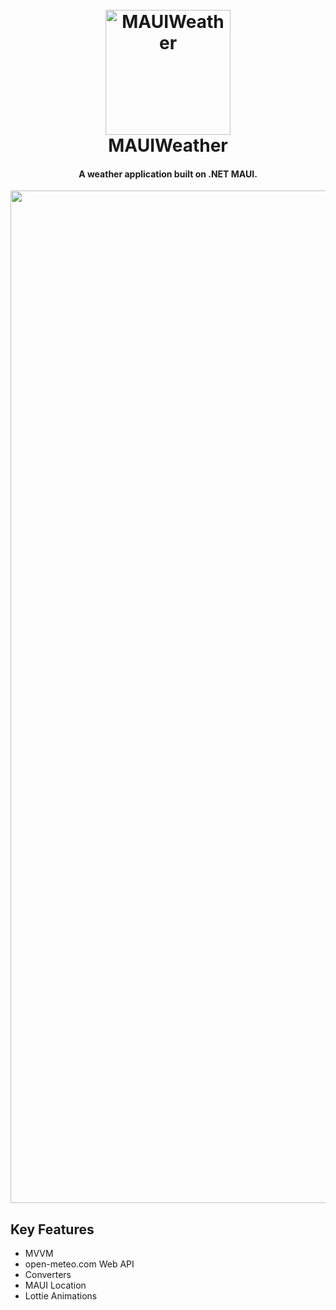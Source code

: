 <h1 align="center">
  <br>
  <a href="https://github.com/dotnet/maui"><img src="https://avatars.githubusercontent.com/u/9011267?v=4" alt="MAUIWeather" width="200"></a>
  <br>
  MAUIWeather
  <br>
</h1>

<h4 align="center">A weather application built on .NET MAUI.</h4>

<img src="MAUIWeather/src/emugif.gif" width="540" height="1620">

## Key Features

* MVVM
* open-meteo.com Web API
* Converters
* MAUI Location
* Lottie Animations
